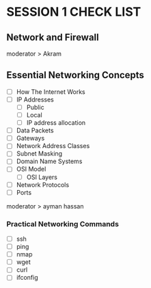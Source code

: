 # SESSION 1 CHECK LIST 

## Network and Firewall


moderator > Akram

## Essential Networking Concepts

- [ ] How The Internet Works
- [ ] IP Addresses 
	- [ ] Public 
	- [ ] Local
	- [ ] IP address allocation
- [ ] Data Packets
- [ ] Gateways
- [ ] Network Address Classes
- [ ] Subnet Masking
- [ ] Domain Name Systems
- [ ] OSI Model
	- [ ] OSI Layers
- [ ] Network Protocols
- [ ] Ports

moderator > ayman hassan

### Practical Networking Commands

- [ ] ssh
- [ ] ping 
- [ ] nmap
- [ ] wget
- [ ] curl
- [ ] ifconfig
